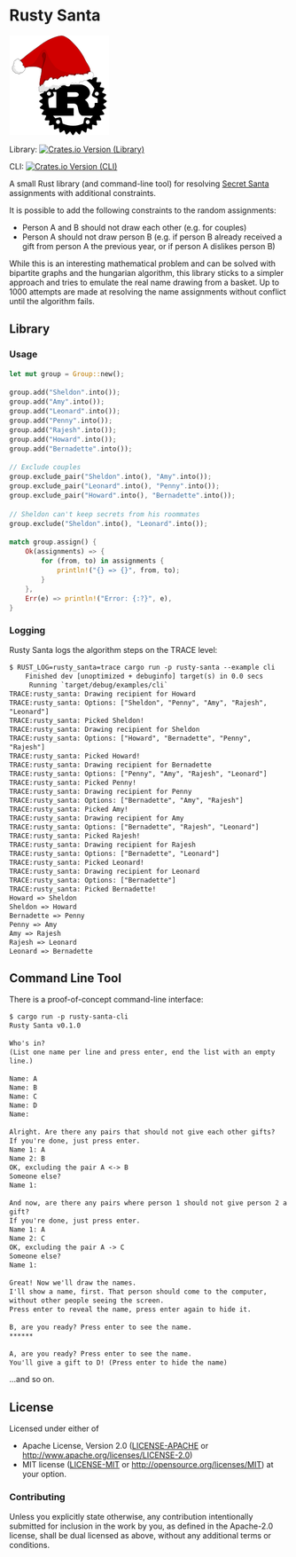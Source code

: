 # Rusty Santa

![Logo](logo.png)

Library: [![Crates.io Version (Library)][crates-io-badge-lib]][crates-io-lib]

CLI: [![Crates.io Version (CLI)][crates-io-badge-cli]][crates-io-cli]

A small Rust library (and command-line tool) for resolving [Secret
Santa](https://en.wikipedia.org/wiki/Secret_Santa) assignments with additional
constraints.

It is possible to add the following constraints to the random assignments:

- Person A and B should not draw each other (e.g. for couples)
- Person A should not draw person B (e.g. if person B already received a gift
  from person A the previous year, or if person A dislikes person B)

While this is an interesting mathematical problem and can be solved with
bipartite graphs and the hungarian algorithm, this library sticks to a simpler
approach and tries to emulate the real name drawing from a basket. Up to 1000
attempts are made at resolving the name assignments without conflict until the
algorithm fails.


## Library

### Usage

```rust
let mut group = Group::new();

group.add("Sheldon".into());
group.add("Amy".into());
group.add("Leonard".into());
group.add("Penny".into());
group.add("Rajesh".into());
group.add("Howard".into());
group.add("Bernadette".into());

// Exclude couples
group.exclude_pair("Sheldon".into(), "Amy".into());
group.exclude_pair("Leonard".into(), "Penny".into());
group.exclude_pair("Howard".into(), "Bernadette".into());

// Sheldon can't keep secrets from his roommates
group.exclude("Sheldon".into(), "Leonard".into());

match group.assign() {
    Ok(assignments) => {
        for (from, to) in assignments {
            println!("{} => {}", from, to);
        }
    },
    Err(e) => println!("Error: {:?}", e),
}
```


### Logging

Rusty Santa logs the algorithm steps on the TRACE level:

```
$ RUST_LOG=rusty_santa=trace cargo run -p rusty-santa --example cli
    Finished dev [unoptimized + debuginfo] target(s) in 0.0 secs
     Running `target/debug/examples/cli`
TRACE:rusty_santa: Drawing recipient for Howard
TRACE:rusty_santa: Options: ["Sheldon", "Penny", "Amy", "Rajesh", "Leonard"]
TRACE:rusty_santa: Picked Sheldon!
TRACE:rusty_santa: Drawing recipient for Sheldon
TRACE:rusty_santa: Options: ["Howard", "Bernadette", "Penny", "Rajesh"]
TRACE:rusty_santa: Picked Howard!
TRACE:rusty_santa: Drawing recipient for Bernadette
TRACE:rusty_santa: Options: ["Penny", "Amy", "Rajesh", "Leonard"]
TRACE:rusty_santa: Picked Penny!
TRACE:rusty_santa: Drawing recipient for Penny
TRACE:rusty_santa: Options: ["Bernadette", "Amy", "Rajesh"]
TRACE:rusty_santa: Picked Amy!
TRACE:rusty_santa: Drawing recipient for Amy
TRACE:rusty_santa: Options: ["Bernadette", "Rajesh", "Leonard"]
TRACE:rusty_santa: Picked Rajesh!
TRACE:rusty_santa: Drawing recipient for Rajesh
TRACE:rusty_santa: Options: ["Bernadette", "Leonard"]
TRACE:rusty_santa: Picked Leonard!
TRACE:rusty_santa: Drawing recipient for Leonard
TRACE:rusty_santa: Options: ["Bernadette"]
TRACE:rusty_santa: Picked Bernadette!
Howard => Sheldon
Sheldon => Howard
Bernadette => Penny
Penny => Amy
Amy => Rajesh
Rajesh => Leonard
Leonard => Bernadette
```

## Command Line Tool

There is a proof-of-concept command-line interface:

    $ cargo run -p rusty-santa-cli
    Rusty Santa v0.1.0

    Who's in?
    (List one name per line and press enter, end the list with an empty line.)

    Name: A
    Name: B
    Name: C
    Name: D
    Name: 

    Alright. Are there any pairs that should not give each other gifts?
    If you're done, just press enter.
    Name 1: A
    Name 2: B
    OK, excluding the pair A <-> B
    Someone else?
    Name 1: 

    And now, are there any pairs where person 1 should not give person 2 a gift?
    If you're done, just press enter.
    Name 1: A
    Name 2: C
    OK, excluding the pair A -> C
    Someone else?
    Name 1: 

    Great! Now we'll draw the names.
    I'll show a name, first. That person should come to the computer,
    without other people seeing the screen.
    Press enter to reveal the name, press enter again to hide it.

    B, are you ready? Press enter to see the name.
    ******

    A, are you ready? Press enter to see the name.
    You'll give a gift to D! (Press enter to hide the name)

...and so on.


## License

Licensed under either of

 * Apache License, Version 2.0 ([LICENSE-APACHE](LICENSE-APACHE) or
   http://www.apache.org/licenses/LICENSE-2.0)
 * MIT license ([LICENSE-MIT](LICENSE-MIT) or
   http://opensource.org/licenses/MIT) at your option.


### Contributing

Unless you explicitly state otherwise, any contribution intentionally submitted
for inclusion in the work by you, as defined in the Apache-2.0 license, shall
be dual licensed as above, without any additional terms or conditions.


<!-- Badges -->
[crates-io-lib]: https://crates.io/crates/rusty-santa
[crates-io-badge-lib]: https://img.shields.io/crates/v/rusty-santa.svg?maxAge=3600
[crates-io-cli]: https://crates.io/crates/rusty-santa-cli
[crates-io-badge-cli]: https://img.shields.io/crates/v/rusty-santa-cli.svg?maxAge=3600
